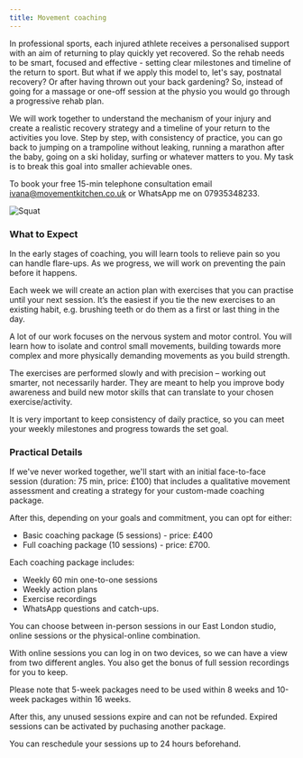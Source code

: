 ```yaml
---
title: Movement coaching
---
```


In professional sports, each injured athlete receives a personalised support with an aim of returning to play quickly yet recovered. So the rehab needs to be smart, focused and effective - setting clear milestones and timeline of the return to sport. But what if we apply this model to, let's say, postnatal recovery? Or after having thrown out your back gardening? So, instead of going for a massage or one-off session at the physio you would go through a progressive rehab plan. 

We will work together to understand the mechanism of your injury and create a realistic recovery strategy and a timeline of your return to the activities you love. Step by step, with consistency of practice, you can go back to jumping on a trampoline without leaking, running a marathon after the baby, going on a ski holiday, surfing or whatever matters to you. My task is to break this goal into smaller achievable ones.


To book your free 15-min telephone consultation email [ivana@movementkitchen.co.uk](ivana@movementkitchen.co.uk) or WhatsApp me on 07935348233. 

![Squat](/images/squat.jpg)


### What to Expect

In the early stages of coaching, you will learn tools to relieve pain so you can handle flare-ups. As we progress, we will work on preventing the pain before it happens.

Each week we will create an action plan with exercises that you can practise until your next session. It’s the easiest if you tie the new exercises to an existing habit, e.g. brushing teeth or do them as a first or last thing in the day.

A lot of our work focuses on the nervous system and motor control. You will learn how to isolate and control small movements, building towards more complex and more physically demanding movements as you build strength.

The exercises are performed slowly and with precision – working out smarter, not necessarily harder. They are meant to help you improve body awareness and build new motor skills that can translate to your chosen exercise/activity.

It is very important to keep consistency of daily practice, so you can meet your weekly milestones and progress towards the set goal.


### Practical Details

If we've never worked together, we'll start with an initial face-to-face session
(duration: 75 min, price: £100) that includes a qualitative movement assessment
and creating a strategy for your custom-made coaching package.

After this, depending on your goals and commitment, you can opt for either:

- Basic coaching package (5 sessions) - price: £400
- Full coaching package (10 sessions) - price: £700.

Each coaching package includes:

- Weekly 60 min one-to-one sessions
- Weekly action plans 
- Exercise recordings
- WhatsApp questions and catch-ups.

You can choose between in-person sessions in our East London studio, online sessions or the physical-online combination.

With online sessions you can log in on two devices, so we can have a view from two different angles. You also get the bonus of full session recordings for you to keep.

Please note that 5-week packages need to be used within 8 weeks and 10-week packages within 16 weeks.

After this, any unused sessions expire and can not be refunded. Expired sessions can be activated by puchasing another package.

You can reschedule your sessions up to 24 hours beforehand.